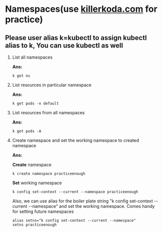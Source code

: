 # **Namespaces**(use [killerkoda.com](https://killercoda.com/playgrounds/scenario/kubernetes) for practice)

## Please user **alias k=kubectl** to assign kubectl alias to k, You can use kubectl as well

1. List all namespaces

   **Ans:**

       k get ns
2. List resources in particular namespace
   
   **Ans:**

       k get pods -n default
3. List resources from all namespaces
   
   **Ans:**

       k get pods -A
4. Create namespace and set the working namespace to created namespace
   
   **Ans:**

   **Create** namespace
   
       k create namespace practiceenough

   **Set** working namespace
   
       k config set-context --current --namespace practiceenough

   Also, we can use alias for the boiler plate string "k config set-context --current --namespace" and set the working namespace.
   Comes handy for setting future namespaces

       alias setns="k config set-context --current --namespace"
       setns practiceenough
